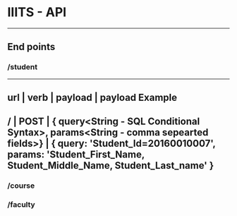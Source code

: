 # IIITS - API
---------------

## End points

### /student
--------------------------------------
url | verb | payload | payload Example
--------------------------------------
/ | POST | { query<String - SQL Conditional Syntax>,  params<String - comma sepearted fields>} | { query: 'Student_Id=20160010007', params: 'Student_First_Name, Student_Middle_Name, Student_Last_name' }
--------------------

### /course

### /faculty
